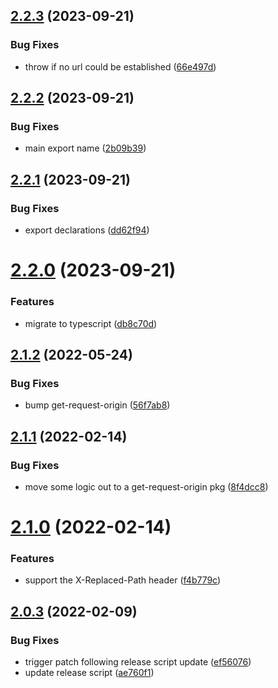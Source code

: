 ## [2.2.3](https://github.com/alexandermendes/current-url/compare/v2.2.2...v2.2.3) (2023-09-21)


### Bug Fixes

* throw if no url could be established ([66e497d](https://github.com/alexandermendes/current-url/commit/66e497dbd5db1c87e9ba1c98dfd86f5eba15082e))

## [2.2.2](https://github.com/alexandermendes/current-url/compare/v2.2.1...v2.2.2) (2023-09-21)


### Bug Fixes

* main export name ([2b09b39](https://github.com/alexandermendes/current-url/commit/2b09b398faca7da4c7d69382c6167b9920e19bb3))

## [2.2.1](https://github.com/alexandermendes/current-url/compare/v2.2.0...v2.2.1) (2023-09-21)


### Bug Fixes

* export declarations ([dd62f94](https://github.com/alexandermendes/current-url/commit/dd62f94e52eb68ff387655a8967484efd036c90e))

# [2.2.0](https://github.com/alexandermendes/current-url/compare/v2.1.2...v2.2.0) (2023-09-21)


### Features

* migrate to typescript ([db8c70d](https://github.com/alexandermendes/current-url/commit/db8c70d1d28becf71952bd19224d01e8518ce378))

## [2.1.2](https://github.com/alexandermendes/current-url/compare/v2.1.1...v2.1.2) (2022-05-24)


### Bug Fixes

* bump get-request-origin ([56f7ab8](https://github.com/alexandermendes/current-url/commit/56f7ab8898288347956daad0670e2c1227040af0))

## [2.1.1](https://github.com/alexandermendes/current-url/compare/v2.1.0...v2.1.1) (2022-02-14)


### Bug Fixes

* move some logic out to a get-request-origin pkg ([8f4dcc8](https://github.com/alexandermendes/current-url/commit/8f4dcc88043cc52b7763941cb1df5e1172303c84))

# [2.1.0](https://github.com/alexandermendes/current-url/compare/v2.0.3...v2.1.0) (2022-02-14)


### Features

* support the X-Replaced-Path header ([f4b779c](https://github.com/alexandermendes/current-url/commit/f4b779cea99d68d9235809d14c212935ed23170f))

## [2.0.3](https://github.com/alexandermendes/current-url/compare/v2.0.2...v2.0.3) (2022-02-09)


### Bug Fixes

* trigger patch following release script update ([ef56076](https://github.com/alexandermendes/current-url/commit/ef560769d53c025d3fdcccf0788a2aa3cabce2f0))
* update release script ([ae760f1](https://github.com/alexandermendes/current-url/commit/ae760f1151c2490085415fdb9a3f0968f2ed0771))
